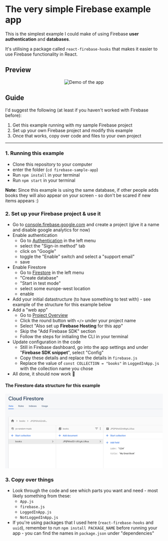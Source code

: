 # The very simple Firebase example app

This is the simplest example I could make of using Firebase **user authentication** and **databases**.

It's utilising a package called `react-firebase-hooks` that makes it easier to use Firebase functionality in React.

## Preview

<div align="center">
    <img src="demo.gif" alt="Demo of the app">
</div>

## Guide

I'd suggest the following (at least if you haven't worked with Firebase before):

1. Get this example running with my sample Firebase project
2. Set up your own Firebase project and modify this example
3. Once that works, copy over code and files to your own project

---

### 1. Running this example

- Clone this repository to your computer
- enter the folder (`cd firebase-sample-app`)
- Run `npm install` in your terminal
- Run `npm start` in your terminal

**Note:** Since this example is using the same database, if other people adds books they will also appear on your screen - so don't be scared if new items appears :)

### 2. Set up your Firebase project & use it

- Go to [console.firebase.google.com](https://console.firebase.google.com/u/0/) and create a project (give it a name and disable google analytics for now)
- Enable authentication
  - Go to [Authentication](https://console.firebase.google.com/u/0/project/test-44c11/authentication/users) in the left menu
  - select the "Sign-in method" tab
  - click on "Google"
  - toggle the "Enable" switch and select a "support email"
  - save
- Enable Firestore
  - Go to [Firestore](https://console.firebase.google.com/u/0/project/test-44c11/firestore) in the left menu
  - "Create database"
  - "Start in test mode"
  - select some europe-west location
  - enable
- Add your initial datastructure (to have something to test with) - see example of the structure for this example below
- Add a "web app"
  - Go to [Project Overview](https://console.firebase.google.com/u/0/project/test-44c11/overview)
  - Click the round button with `</>` under your project name
  - Select "Also set up **Firebase Hosting** for this app"
  - Skip the "Add Firebase SDK" section
  - Follow the steps for initialing the CLI in your terminal
- Update configuration in the code
  - Still in Firebase dashboard, go into the app settings and under "**Firebase SDK snippet**", select "Config"
  - Copy these details and replace the details in `firebase.js`
  - Replace the value of `const COLLECTION = "books"` in `LoggedInApp.js` with the collection name you chose
- All done, it should now work 🎉

#### The Firestore data structure for this example

![Firestore data example](firestore-example.png)

### 3. Copy over things

- Look through the code and see which parts you want and need - most likely something from these:
  - `App.js`
  - `firebase.js`
  - `LoggedInApp.js`
  - `NotLoggedInApp.js`
- If you're using packages that I used here (`react-firebase-hooks` and `uuid`), remember to run `npm install PACKAGE_NAME` before running your app - you can find the names in `package.json` under "dependencies"

